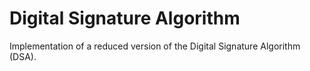 Digital Signature Algorithm
=================================

Implementation of a reduced version of the Digital Signature Algorithm (DSA).